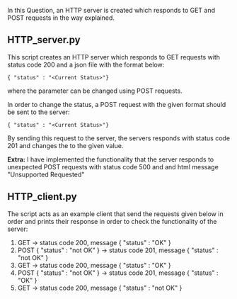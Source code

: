 In this Question, an HTTP server is created which responds to GET and POST requests in the way explained.

## HTTP_server.py
This script creates an HTTP server which responds to GET requests with status code 200 and a json file with the format below:
```
{ "status" : "<Current Status>"}
```
where the parameter <Current Status> can be changed using POST requests.

In order to change the status, a POST request with the given format should be sent to the server:
```
{ "status" : "<Current Status>"}
```
By sending this request to the server, the servers responds with status code 201 and changes the <Current Status> to the given value.

**Extra:**
I have implemented the functionality that the server responds to unexpected POST requests with status code 500 and and html message "Unsupported Requested"

## HTTP_client.py
The script acts as an example client that send the requests given below in order and prints their response in order to check the functionality of the server:
1. GET -> status code 200, message { "status" : "OK" }
2. POST { "status" : "not OK" } -> status code 201, message { "status" : "not OK" }
3. GET -> status code 200, message { "status" : "OK" }
4. POST { "status" : "not OK" } -> status code 201, message { "status" : "OK" }
5. GET -> status code 200, message { "status" : "not OK" }
